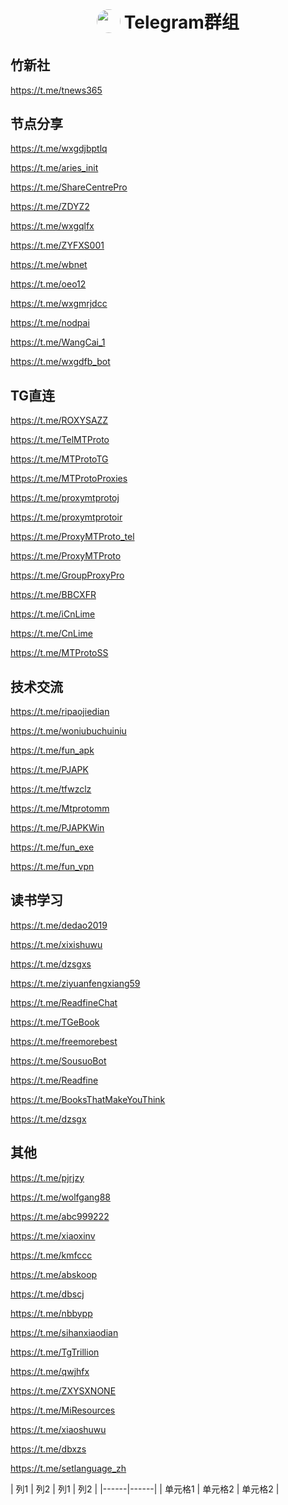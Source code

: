 <h1 align="center">
<sub>
<img src="https://github.com/aa1555/aa1555/blob/main/Misc/telegram%20logo.jpg" height="38" width="38" style="border-radius: 50%">
</sub>
Telegram群组
</h1>




## 竹新社 

https://t.me/tnews365

## 节点分享

https://t.me/wxgdjbptlq

https://t.me/aries_init

https://t.me/ShareCentrePro

https://t.me/ZDYZ2

https://t.me/wxgqlfx

https://t.me/ZYFXS001

https://t.me/wbnet

https://t.me/oeo12

https://t.me/wxgmrjdcc

https://t.me/nodpai

https://t.me/WangCai_1

https://t.me/wxgdfb_bot

## TG直连

https://t.me/ROXYSAZZ

https://t.me/TelMTProto

https://t.me/MTProtoTG

https://t.me/MTProtoProxies

https://t.me/proxymtprotoj

https://t.me/proxymtprotoir

https://t.me/ProxyMTProto_tel

https://t.me/ProxyMTProto

https://t.me/GroupProxyPro

https://t.me/BBCXFR

https://t.me/iCnLime

https://t.me/CnLime

https://t.me/MTProtoSS

## 技术交流

https://t.me/ripaojiedian

https://t.me/woniubuchuiniu

https://t.me/fun_apk

https://t.me/PJAPK

https://t.me/tfwzclz

https://t.me/Mtprotomm

https://t.me/PJAPKWin

https://t.me/fun_exe

https://t.me/fun_vpn

## 读书学习

https://t.me/dedao2019

https://t.me/xixishuwu

https://t.me/dzsgxs

https://t.me/ziyuanfengxiang59

https://t.me/ReadfineChat

https://t.me/TGeBook	

https://t.me/freemorebest

https://t.me/SousuoBot

https://t.me/Readfine

https://t.me/BooksThatMakeYouThink

https://t.me/dzsgx

## 其他

https://t.me/pjrjzy

https://t.me/wolfgang88

https://t.me/abc999222

https://t.me/xiaoxinv

https://t.me/kmfccc

https://t.me/abskoop

https://t.me/dbscj

https://t.me/nbbypp

https://t.me/sihanxiaodian

https://t.me/TgTrillion

https://t.me/qwjhfx

https://t.me/ZXYSXNONE

https://t.me/MiResources

https://t.me/xiaoshuwu

https://t.me/dbxzs   

https://t.me/setlanguage_zh

| 列1 | 列2 | 列1 | 列2 |
|------|------|
| 单元格1 | 单元格2 | 单元格2 |
